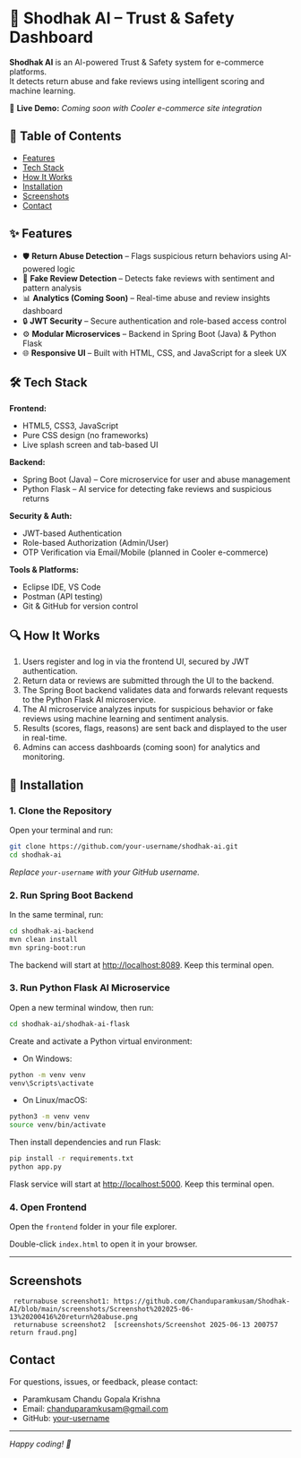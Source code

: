 
# 🔎 Shodhak AI – Trust & Safety Dashboard

**Shodhak AI** is an AI-powered Trust & Safety system for e-commerce platforms.  
It detects return abuse and fake reviews using intelligent scoring and machine learning.

🚀 **Live Demo:** _Coming soon with Cooler e-commerce site integration_

## 📑 Table of Contents

- [Features](#features)
- [Tech Stack](#tech-stack)
- [How It Works](#how-it-works)
- [Installation](#installation)
- [Screenshots](#screenshots)
- [Contact](#contact)

## ✨ Features

- 🛡️ **Return Abuse Detection** – Flags suspicious return behaviors using AI-powered logic  
- 💬 **Fake Review Detection** – Detects fake reviews with sentiment and pattern analysis  
- 📊 **Analytics (Coming Soon)** – Real-time abuse and review insights dashboard  
- 🔒 **JWT Security** – Secure authentication and role-based access control  
- ⚙️ **Modular Microservices** – Backend in Spring Boot (Java) & Python Flask  
- 🌐 **Responsive UI** – Built with HTML, CSS, and JavaScript for a sleek UX  

## 🛠 Tech Stack

**Frontend:**  
- HTML5, CSS3, JavaScript  
- Pure CSS design (no frameworks)  
- Live splash screen and tab-based UI  

**Backend:**  
- Spring Boot (Java) – Core microservice for user and abuse management  
- Python Flask – AI service for detecting fake reviews and suspicious returns  

**Security & Auth:**  
- JWT-based Authentication  
- Role-based Authorization (Admin/User)  
- OTP Verification via Email/Mobile (planned in Cooler e-commerce)  

**Tools & Platforms:**  
- Eclipse IDE, VS Code  
- Postman (API testing)  
- Git & GitHub for version control  

## 🔍 How It Works

1. Users register and log in via the frontend UI, secured by JWT authentication.  
2. Return data or reviews are submitted through the UI to the backend.  
3. The Spring Boot backend validates data and forwards relevant requests to the Python Flask AI microservice.  
4. The AI microservice analyzes inputs for suspicious behavior or fake reviews using machine learning and sentiment analysis.  
5. Results (scores, flags, reasons) are sent back and displayed to the user in real-time.  
6. Admins can access dashboards (coming soon) for analytics and monitoring.  

## 🚀 Installation

### 1. Clone the Repository

Open your terminal and run:

```bash
git clone https://github.com/your-username/shodhak-ai.git
cd shodhak-ai
```

*Replace `your-username` with your GitHub username.*

### 2. Run Spring Boot Backend

In the same terminal, run:

```bash
cd shodhak-ai-backend
mvn clean install
mvn spring-boot:run
```

The backend will start at [http://localhost:8089](http://localhost:8089). Keep this terminal open.

### 3. Run Python Flask AI Microservice

Open a new terminal window, then run:

```bash
cd shodhak-ai/shodhak-ai-flask
```

Create and activate a Python virtual environment:

- On Windows:

```bash
python -m venv venv
venv\Scripts\activate
```

- On Linux/macOS:

```bash
python3 -m venv venv
source venv/bin/activate
```

Then install dependencies and run Flask:

```bash
pip install -r requirements.txt
python app.py
```

Flask service will start at [http://localhost:5000](http://localhost:5000). Keep this terminal open.

### 4. Open Frontend

Open the `frontend` folder in your file explorer.

Double-click `index.html` to open it in your browser.

---

## Screenshots
     returnabuse screenshot1: https://github.com/Chanduparamkusam/Shodhak-AI/blob/main/screenshots/Screenshot%202025-06-13%20200416%20return%20abuse.png
     returnabuse screenshot2  [screenshots/Screenshot 2025-06-13 200757  return fraud.png]

## Contact

For questions, issues, or feedback, please contact:

- Paramkusam Chandu Gopala Krishna
- Email: chanduparamkusam@gmail.com  
- GitHub: [your-username](https://github.com/Chanduparamkusam)

---

*Happy coding! 🚀*
